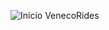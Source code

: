 ![Inicio VenecoRides](https://github.com/Paraguanads/VenecoRides-public/blob/0d50865e54cefe36fe5f7d5113282c2273c9e72d/misc/inicio.png)

